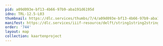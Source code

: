```yaml
---
pid: a09d093e-bf13-4b66-97b9-aba191d6195d
idno: TRL-12.5-L03
thumbnail: https://dlc.services/thumbs/7/4/a09d093e-bf13-4b66-97b9-aba191d6195d/full/400,339/0/default.jpg
manifest: https://dlc.services/iiif-resource/delft/string1string2string3/kaartenproject-2007/TRL-12.5-L03
order: '744'
layout: map
collection: kaartenproject
---
```

